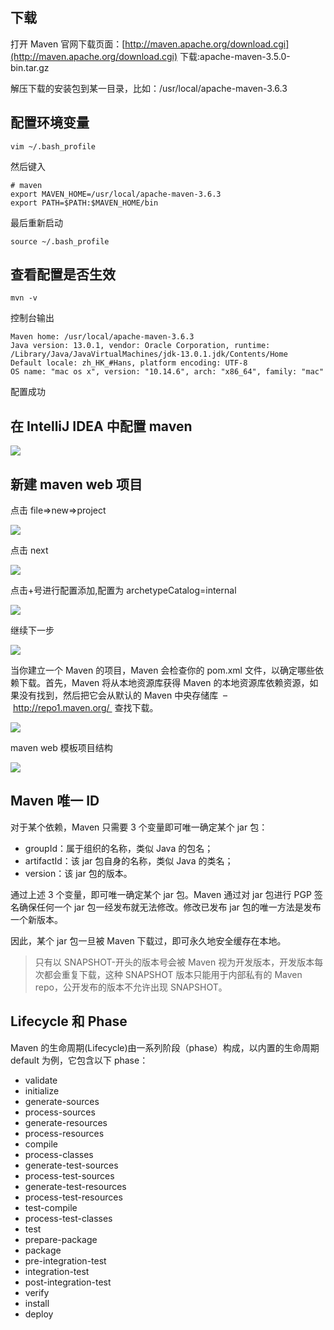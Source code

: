 ## 下载

打开 Maven 官网下载页面：[http://maven.apache.org/download.cgi](http://maven.apache.org/download.cgi)
下载:apache-maven-3.5.0-bin.tar.gz

解压下载的安装包到某一目录，比如：/usr/local/apache-maven-3.6.3

## 配置环境变量

```
vim ~/.bash_profile
```

然后键入

```
# maven
export MAVEN_HOME=/usr/local/apache-maven-3.6.3
export PATH=$PATH:$MAVEN_HOME/bin
```

最后重新启动

```
source ~/.bash_profile
```

## 查看配置是否生效

```
mvn -v
```

控制台输出

```
Maven home: /usr/local/apache-maven-3.6.3
Java version: 13.0.1, vendor: Oracle Corporation, runtime: /Library/Java/JavaVirtualMachines/jdk-13.0.1.jdk/Contents/Home
Default locale: zh_HK_#Hans, platform encoding: UTF-8
OS name: "mac os x", version: "10.14.6", arch: "x86_64", family: "mac"
```

配置成功

## 在 IntelliJ IDEA 中配置 maven

![](https://raw.githubusercontent.com/easterCat/img-package/master/img/%E5%B1%8F%E5%B9%95%E5%BF%AB%E7%85%A7%202019-12-18%20%E4%B8%8A%E5%8D%8811.38.45.png)

## 新建 maven web 项目

点击 file=>new=>project

![](https://raw.githubusercontent.com/easterCat/img-package/master/img/%E5%B1%8F%E5%B9%95%E5%BF%AB%E7%85%A7%202019-12-18%20%E4%B8%8A%E5%8D%8811.41.11.png)

点击 next

![](https://raw.githubusercontent.com/easterCat/img-package/master/img/%E5%B1%8F%E5%B9%95%E5%BF%AB%E7%85%A7%202019-12-18%20%E4%B8%8A%E5%8D%8811.02.09.png)

点击+号进行配置添加,配置为 archetypeCatalog=internal

![](https://raw.githubusercontent.com/easterCat/img-package/master/img/%E5%B1%8F%E5%B9%95%E5%BF%AB%E7%85%A7%202019-12-18%20%E4%B8%8A%E5%8D%8811.06.18.png)

继续下一步

![](https://raw.githubusercontent.com/easterCat/img-package/master/img/%E5%B1%8F%E5%B9%95%E5%BF%AB%E7%85%A7%202019-12-18%20%E4%B8%8A%E5%8D%8811.06.40.png)

当你建立一个 Maven 的项目，Maven 会检查你的 pom.xml 文件，以确定哪些依赖下载。首先，Maven 将从本地资源库获得 Maven 的本地资源库依赖资源，如果没有找到，然后把它会从默认的 Maven 中央存储库  – http://repo1.maven.org/  查找下载。

![](https://raw.githubusercontent.com/easterCat/img-package/master/img/%E5%B1%8F%E5%B9%95%E5%BF%AB%E7%85%A7%202019-12-18%20%E4%B8%8A%E5%8D%8811.07.10.png)

maven web 模板项目结构

![](https://raw.githubusercontent.com/easterCat/img-package/master/img/%E5%B1%8F%E5%B9%95%E5%BF%AB%E7%85%A7%202019-12-18%20%E4%B8%8A%E5%8D%8811.36.17.png)

## Maven 唯一 ID

对于某个依赖，Maven 只需要 3 个变量即可唯一确定某个 jar 包：

- groupId：属于组织的名称，类似 Java 的包名；
- artifactId：该 jar 包自身的名称，类似 Java 的类名；
- version：该 jar 包的版本。

通过上述 3 个变量，即可唯一确定某个 jar 包。Maven 通过对 jar 包进行 PGP 签名确保任何一个 jar 包一经发布就无法修改。修改已发布 jar 包的唯一方法是发布一个新版本。

因此，某个 jar 包一旦被 Maven 下载过，即可永久地安全缓存在本地。

> 只有以 SNAPSHOT-开头的版本号会被 Maven 视为开发版本，开发版本每次都会重复下载，这种 SNAPSHOT 版本只能用于内部私有的 Maven repo，公开发布的版本不允许出现 SNAPSHOT。

## Lifecycle 和 Phase

Maven 的生命周期(Lifecycle)由一系列阶段（phase）构成，以内置的生命周期 default 为例，它包含以下 phase：

- validate
- initialize
- generate-sources
- process-sources
- generate-resources
- process-resources
- compile
- process-classes
- generate-test-sources
- process-test-sources
- generate-test-resources
- process-test-resources
- test-compile
- process-test-classes
- test
- prepare-package
- package
- pre-integration-test
- integration-test
- post-integration-test
- verify
- install
- deploy
